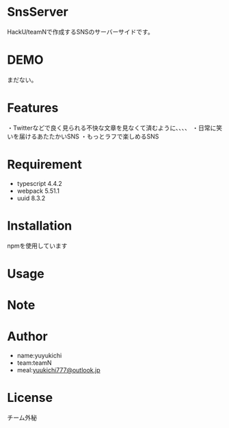 # SnsServer

HackU/teamNで作成するSNSのサーバーサイドです。

# DEMO

まだない。

# Features

・Twitterなどで良く見られる不快な文章を見なくて済むように、、、、
・日常に笑いを届けるあたたかいSNS
・もっとラフで楽しめるSNS

# Requirement

* typescript 4.4.2
* webpack 5.51.1
* uuid 8.3.2

# Installation

npmを使用しています

# Usage

# Note

# Author

* name:yuyukichi
* team:teamN
* meal:yuukichi777@outlook.jp

# License
チーム外秘

